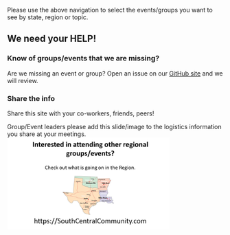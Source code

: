 Please use the above navigation to select the events/groups you want to see by state, region or topic.

## We need your HELP!

### Know of groups/events that we are missing?
Are we missing an event or group? Open an issue on our [GitHub site](https://github.com/southcentralcommunity/southcentralcommunity.github.io/issues) and we will review.


### Share the info
Share this site with your co-workers, friends, peers!

Group/Event leaders please add this slide/image to the logistics information you share at your meetings.
<img src="/images/SouthCentralCommunity.png" alt="South Central Community" width="75%">